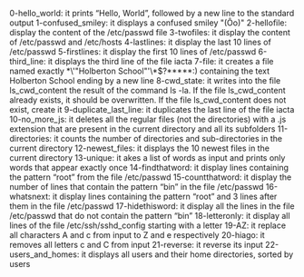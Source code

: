 0-hello_world: it prints “Hello, World”, followed by a new line to the standard output
1-confused_smiley: it displays a confused smiley "(Ôo)"
2-hellofile: display the content of the /etc/passwd file
3-twofiles: it display the content of /etc/passwd and /etc/hosts
4-lastlines: it display the last 10 lines of /etc/passwd
5-firstlines: it display the first 10 lines of /etc/passwd
6-third_line: it displays the third line of the file iacta
7-file: it creates a file named exactly \*\\'"Holberton School"\'\\*$\?\*\*\*\*\*:) containing the text Holberton School ending by a new line
8-cwd_state: it writes into the file ls_cwd_content the result of the command ls -la. If the file ls_cwd_content already exists, it should be overwritten. If the file ls_cwd_content does not exist, create it
9-duplicate_last_line: it duplicates the last line of the file iacta
10-no_more_js: it deletes all the regular files (not the directories) with a .js extension that are present in the current directory and all its subfolders
11-directories: it counts the number of directories and sub-directories in the current directory
12-newest_files: it displays the 10 newest files in the current directory
13-unique: it akes a list of words as input and prints only words that appear exactly once
14-findthatword: it display lines containing the pattern “root” from the file /etc/passwd
15-countthatword: it display the number of lines that contain the pattern “bin” in the file /etc/passwd
16-whatsnext: it display lines containing the pattern “root” and 3 lines after them in the file /etc/passwd
17-hidethisword: it display all the lines in the file /etc/passwd that do not contain the pattern “bin”
18-letteronly: it display all lines of the file /etc/ssh/sshd_config starting with a letter
19-AZ: it replace all characters A and c from input to Z and e respectively
20-hiago: it removes all letters c and C from input
21-reverse: it reverse its input
22-users_and_homes: it displays all users and their home directories, sorted by users